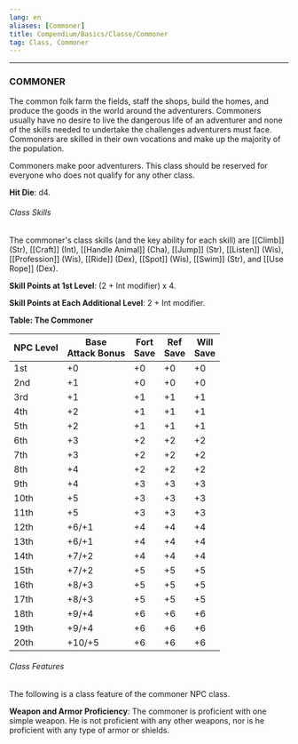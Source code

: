 ```yaml
---
lang: en
aliases: [Commoner]
title: Compendium/Basics/Classe/Commoner
tag: Class, Commoner
---
```


---
### COMMONER



The common folk farm the fields, staff the shops, build the homes, and produce the goods in the world around the adventurers. Commoners usually have no desire to live the dangerous life of an adventurer and none of the skills needed to undertake the challenges adventurers must face. Commoners are skilled in their own vocations and make up the majority of the population.

Commoners make poor adventurers. This class should be reserved for everyone who does not qualify for any other class.

**Hit Die**: d4.

###### Class Skills

The commoner's class skills (and the key ability for each skill) are [[Climb]] (Str), [[Craft]] (Int), [[Handle Animal]] (Cha), [[Jump]] (Str), [[Listen]] (Wis), [[Profession]] (Wis), [[Ride]] (Dex), [[Spot]] (Wis), [[Swim]] (Str), and [[Use Rope]] (Dex).

**Skill Points at 1st Level**: (2 + Int modifier) x 4.

**Skill Points at Each Additional Level**: 2 + Int modifier.

**Table: The Commoner**

|NPC Level|Base  <br>Attack Bonus|Fort  <br>Save|Ref  <br>Save|Will  <br>Save|
|---|---|---|---|---|
|1st|+0|+0|+0|+0|
|2nd|+1|+0|+0|+0|
|3rd|+1|+1|+1|+1|
|4th|+2|+1|+1|+1|
|5th|+2|+1|+1|+1|
|6th|+3|+2|+2|+2|
|7th|+3|+2|+2|+2|
|8th|+4|+2|+2|+2|
|9th|+4|+3|+3|+3|
|10th|+5|+3|+3|+3|
|11th|+5|+3|+3|+3|
|12th|+6/+1|+4|+4|+4|
|13th|+6/+1|+4|+4|+4|
|14th|+7/+2|+4|+4|+4|
|15th|+7/+2|+5|+5|+5|
|16th|+8/+3|+5|+5|+5|
|17th|+8/+3|+5|+5|+5|
|18th|+9/+4|+6|+6|+6|
|19th|+9/+4|+6|+6|+6|
|20th|+10/+5|+6|+6|+6|

###### Class Features

The following is a class feature of the commoner NPC class.

**Weapon and Armor Proficiency**: The commoner is proficient with one simple weapon. He is not proficient with any other weapons, nor is he proficient with any type of armor or shields.